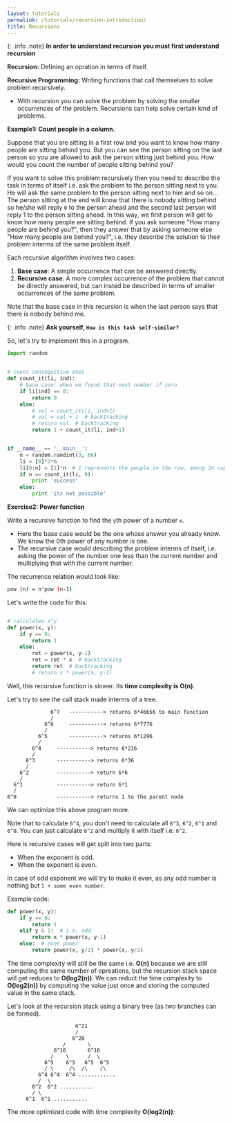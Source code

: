 ```yaml
---
layout: tutorials
permalink: /tutorials/recursion-introduction/
title: Recursions
---
```


{: .info .note}
**In order to understand recursion you must first understand recursion**

**Recursion:** Defining an opration in terms of itself. 

**Recursive Programming:** Writing functions that call themselves to solve problem recursively. 

- With recursion you can solve the problem by solving the smaller occurrences of the problem. Recursions can help solve certain kind of problems.


**Example1: Count people in a column.**

Suppose that you are sitting in a first row and you want to know how many people are sitting behind you. But you can see the person sitting on the last person so you are allowed to ask the person sitting just behind you. How would you count the number of people sitting behind you?

If you want to solve this problem recursively then you need to describe the task in terms of itself i.e. ask the problem to the person sitting next to you. He will ask the same problem to the person sitting next to him and so on... The person sitting at the end will know that there is nobody sitting behind so he/she will reply `0` to the person ahead and the second last person will reply 1 to the person sitting ahead. In this way, we first person will get to know how many people are sitting behind. If you ask someone "How many people are behind you?", then they answer that by asking someone else "How many people are behind you?", i.e. they describe the solution to their problem interms of the same problem itself.

Each recursive algorithm involves two cases:

1. **Base case**: A simple occurrence that can be answered directly.
2. **Recursive case**: A more complex occurrence of the problem that cannot be directly answered, but can insted be described in terms of smaller occurrences of the same problem.

Note that the base case in this recursion is when the last person says that there is nobody behind me.

{: .info .note}
**Ask yourself, `How is this task self-similar?`**

So, let's try to implement this in a program.

```py
import random


# count consequitive ones
def count_it(li, ind):
    # base case: when we found that next number if zero
    if li[ind] == 0:
        return 0
    else:
        # val = count_it(li, ind+1)
        # val = val + 1  # backtracking
        # return val  # backtracking
        return 1 + count_it(li, ind+1)


if __name__ == '__main__':
    n = random.randint(3, 66)
    li = [0]*2*n
    li[0:n] = [1]*n  # 1 represents the people in the row, among 2n capacities
    if n == count_it(li, 0):
        print 'success'
    else:
        print 'its not possible'
```

**Exercise2: Power function**

Write a recursive function to find the `y`th power of a number `x`.

- Here the base case would be the one whose answer you already know. We know the 0th power of any number is one.
- The recursive case would describing the problem interms of itself, i.e. asking the power of the number one less than the current number and multiplying that with the current number.

The recurrence relation would look like:

```sh
pow (n) = n*pow (n-1)
```

Let's write the code for this:

```py

# calculates x^y
def power(x, y):
    if y == 0:
        return 1
    else:
        ret = power(x, y-1)
        ret = ret * x  # backtracking
        return ret  # backtracking
        # return x * power(x, y-1)
```

Well, this recursive function is slower. Its **time complexity is O(n)**.

Let's try to see the call stack made interms of a tree.

```
              6^7	-----------> returns 6*46656 to main function
              /
            6^6		-----------> returns 6*7776
            /
          6^5		-----------> returns 6*1296
          /
        6^4		-----------> returns 6*216
        /
      6^3		-----------> returns 6*36
      /
    6^2			-----------> return 6*6
    /
  6^1			-----------> return 6*1
  /
6^0 			-----------> returns 1 to the parent node
```

We can optimize this above program more.

Note that to calculate `6^4`, you don't need to calculate all `6^3`, `6^2`, `6^1` and `6^0`. You can just calculate `6^2` and multiply it with itself i.e. `6^2`.

Here is recursive cases will get split into two parts:

- When the exponent is odd.
- When the exponent is even.

In case of odd exponent we will try to make it even, as any odd number is nothing but `1 + some even number`.

Example code:

```py
def power(x, y):
    if y == 0:
        return 1
    elif y & 1:  # i.e. odd
        return x * power(x, y-1)
    else:  # even power
        return power(x, y/2) * power(x, y/2)
```

The time complexity will still be the same i.e. **O(n)** because we are still computing the same number of opreations, but the recursion stack space will get reduces to **O(log2(n))**. We can reduct the time complexity to **O(log2(n))** by computing the value just once and storing the computed value in the same stack.

Let's look at the recursion stack using a binary tree (as two branches can be formed).


```
                      6^21
                      /
                     6^20
                  /       \
               6^10       6^10
              /    \      /  \
            6^5    6^5   6^5  6^5 
            / \     /\  /\    /\
          6^4 6^4  6^4 ............
          /  \ 
        6^2  6^2 ...........
        / \
      6^1  6^1 ...........
```

The more optimized code with time complexity **O(log2(n))**:
